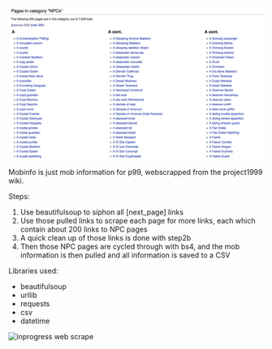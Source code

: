 ![npclinks](/img/npclinks.png "npclinks")

Mobinfo is just mob information for p99, webscrapped from the project1999 wiki.

Steps:

1. Use beautifulsoup to siphon all [next_page] links
2. Use those pulled links to scrape each page for more links, each which contain about 200 links to NPC pages
3. A quick clean up of those links is done with step2b
4. Then those NPC pages are cycled through with bs4, and the mob information is then pulled and all information is saved to a CSV


Libraries used:
- beautifulsoup
- urllib
- requests
- csv
- datetime

![inprogress web scrape](/img/mobinfo.gif "Web Scraping each link")
